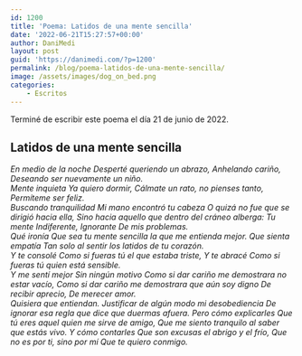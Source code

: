 ```yaml
---
id: 1200
title: 'Poema: Latidos de una mente sencilla'
date: '2022-06-21T15:27:57+00:00'
author: DaniMedi
layout: post
guid: 'https://danimedi.com/?p=1200'
permalink: /blog/poema-latidos-de-una-mente-sencilla/
image: /assets/images/dog_on_bed.png
categories:
    - Escritos
---
```


Terminé de escribir este poema el día 21 de junio de 2022.

## Latidos de una mente sencilla

<em>
En medio de la noche  
Desperté queriendo un abrazo,  
Anhelando cariño,  
Deseando ser nuevamente un niño.  
<br>
Mente inquieta  
Ya quiero dormir,  
Cálmate un rato, no pienses tanto,  
Permíteme ser feliz.  
<br>
Buscando tranquilidad  
Mi mano encontró tu cabeza  
O quizá no fue que se dirigió hacia ella,  
Sino hacia aquello que dentro del cráneo alberga:  
Tu mente  
Indiferente,  
Ignorante  
De mis problemas.  
<br>
Qué ironía  
Que sea tu mente sencilla la que me entienda mejor.  
Que sienta empatía  
Tan solo al sentir los latidos de tu corazón.  
<br>
Y te consolé  
Como si fueras tú el que estaba triste,  
Y te abracé  
Como si fueras tú quien está sensible.  
<br>
Y me sentí mejor  
Sin ningún motivo  
Como si dar cariño me demostrara no estar vacío,  
Como si dar cariño me demostrara que aún soy digno  
De recibir aprecio,  
De merecer amor.  
<br>
Quisiera que entiendan.  
Justificar de algún modo mi desobediencia  
De ignorar esa regla que dice que duermas afuera.  
Pero cómo explicarles  
Que tú eres aquel quien me sirve de amigo,  
Que me siento tranquilo al saber que estás vivo.  
Y cómo contarles  
Que son excusas el abrigo y el frío,  
Que no es por ti, sino por mí  
Que te quiero conmigo.  
</em>
